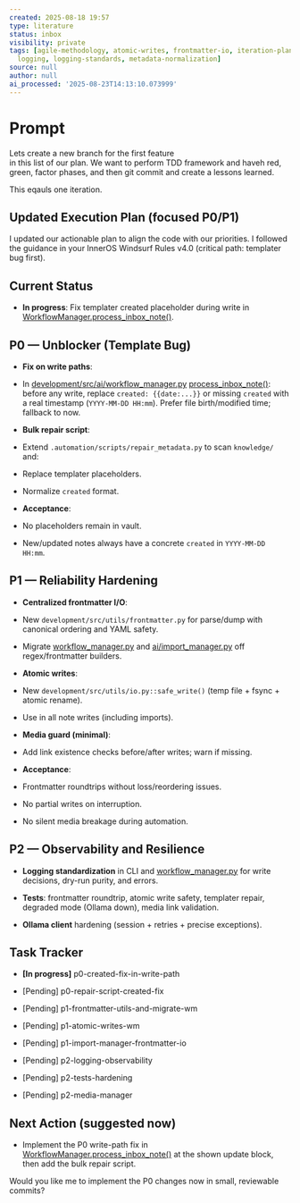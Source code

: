 ```yaml
---
created: 2025-08-18 19:57
type: literature
status: inbox
visibility: private
tags: [agile-methodology, atomic-writes, frontmatter-io, iteration-planning, literature,
  logging, logging-standards, metadata-normalization]
source: null
author: null
ai_processed: '2025-08-23T14:13:10.073999'
---
```

# Prompt

Lets create a new branch for the first feature  
in this list of our plan. We want to perform TDD framework and haveh red, green, factor phases, and then git commit and create a lessons learned. 

This eqauls one iteration. 
## Updated Execution Plan (focused P0/P1)

  

I updated our actionable plan to align the code with our priorities. I followed the guidance in your InnerOS Windsurf Rules v4.0 (critical path: templater bug first).

  

## Current Status

- __In progress__: Fix templater created placeholder during write in [WorkflowManager.process_inbox_note()](cci:1://file:///Users/thaddius/repos/inneros-zettelkasten/development/src/ai/workflow_manager.py:84:4-293:22).

  

## P0 — Unblocker (Template Bug)

- __Fix on write paths__:

- In [development/src/ai/workflow_manager.py](cci:7://file:///Users/thaddius/repos/inneros-zettelkasten/development/src/ai/workflow_manager.py:0:0-0:0) [process_inbox_note()](cci:1://file:///Users/thaddius/repos/inneros-zettelkasten/development/src/ai/workflow_manager.py:84:4-293:22): before any write, replace `created: {{date:...}}` or missing `created` with a real timestamp (`YYYY-MM-DD HH:mm`). Prefer file birth/modified time; fallback to now.

- __Bulk repair script__:

- Extend `.automation/scripts/repair_metadata.py` to scan `knowledge/` and:

- Replace templater placeholders.

- Normalize `created` format.

- __Acceptance__:

- No placeholders remain in vault.

- New/updated notes always have a concrete `created` in `YYYY-MM-DD HH:mm`.

  

## P1 — Reliability Hardening

- __Centralized frontmatter I/O__:

- New `development/src/utils/frontmatter.py` for parse/dump with canonical ordering and YAML safety.

- Migrate [workflow_manager.py](cci:7://file:///Users/thaddius/repos/inneros-zettelkasten/development/src/ai/workflow_manager.py:0:0-0:0) and [ai/import_manager.py](cci:7://file:///Users/thaddius/repos/inneros-zettelkasten/development/src/ai/import_manager.py:0:0-0:0) off regex/frontmatter builders.

- __Atomic writes__:

- New `development/src/utils/io.py::safe_write()` (temp file + fsync + atomic rename).

- Use in all note writes (including imports).

- __Media guard (minimal)__:

- Add link existence checks before/after writes; warn if missing.

- __Acceptance__:

- Frontmatter roundtrips without loss/reordering issues.

- No partial writes on interruption.

- No silent media breakage during automation.

  

## P2 — Observability and Resilience

- __Logging standardization__ in CLI and [workflow_manager.py](cci:7://file:///Users/thaddius/repos/inneros-zettelkasten/development/src/ai/workflow_manager.py:0:0-0:0) for write decisions, dry-run purity, and errors.

- __Tests__: frontmatter roundtrip, atomic write safety, templater repair, degraded mode (Ollama down), media link validation.

- __Ollama client__ hardening (session + retries + precise exceptions).

  

## Task Tracker

- __[In progress]__ p0-created-fix-in-write-path

- [Pending] p0-repair-script-created-fix

- [Pending] p1-frontmatter-utils-and-migrate-wm

- [Pending] p1-atomic-writes-wm

- [Pending] p1-import-manager-frontmatter-io

- [Pending] p2-logging-observability

- [Pending] p2-tests-hardening

- [Pending] p2-media-manager

  

## Next Action (suggested now)

- Implement the P0 write-path fix in [WorkflowManager.process_inbox_note()](cci:1://file:///Users/thaddius/repos/inneros-zettelkasten/development/src/ai/workflow_manager.py:84:4-293:22) at the shown update block, then add the bulk repair script.

  

Would you like me to implement the P0 changes now in small, reviewable commits?
  

